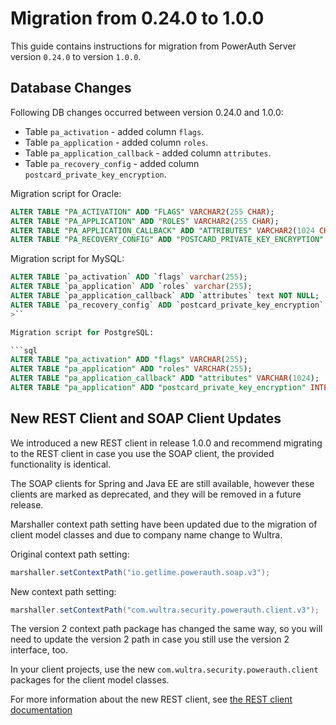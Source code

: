 # Migration from 0.24.0 to 1.0.0

This guide contains instructions for migration from PowerAuth Server version `0.24.0` to version `1.0.0`.

## Database Changes

Following DB changes occurred between version 0.24.0 and 1.0.0:
- Table `pa_activation` - added column `flags`.
- Table `pa_application` - added column `roles`.
- Table `pa_application_callback` - added column `attributes`.
- Table `pa_recovery_config` - added column `postcard_private_key_encryption`.

Migration script for Oracle:

```sql
ALTER TABLE "PA_ACTIVATION" ADD "FLAGS" VARCHAR2(255 CHAR);
ALTER TABLE "PA_APPLICATION" ADD "ROLES" VARCHAR2(255 CHAR);
ALTER TABLE "PA_APPLICATION_CALLBACK" ADD "ATTRIBUTES" VARCHAR2(1024 CHAR);
ALTER TABLE "PA_RECOVERY_CONFIG" ADD "POSTCARD_PRIVATE_KEY_ENCRYPTION" NUMBER(10,0) DEFAULT 0 NOT NULL;
```

Migration script for MySQL:

```sql
ALTER TABLE `pa_activation` ADD `flags` varchar(255);
ALTER TABLE `pa_application` ADD `roles` varchar(255);
ALTER TABLE `pa_application_callback` ADD `attributes` text NOT NULL;
ALTER TABLE `pa_recovery_config` ADD `postcard_private_key_encryption` int(11) NOT NULL DEFAULT 0;
>``

Migration script for PostgreSQL:

```sql
ALTER TABLE "pa_activation" ADD "flags" VARCHAR(255);
ALTER TABLE "pa_application" ADD "roles" VARCHAR(255);
ALTER TABLE "pa_application_callback" ADD "attributes" VARCHAR(1024);
ALTER TABLE "pa_application" ADD "postcard_private_key_encryption" INTEGER DEFAULT 0 NOT NULL;
```

## New REST Client and SOAP Client Updates

We introduced a new REST client in release 1.0.0 and recommend migrating to the REST client in case you use the SOAP client,
the provided functionality is identical.

The SOAP clients for Spring and Java EE are still available, however these clients are marked as deprecated, and they will 
be removed in a future release.

Marshaller context path setting have been updated due to the migration of client model classes and due to company name change to Wultra. 

Original context path setting:

```java
marshaller.setContextPath("io.getlime.powerauth.soap.v3");
```

New context path setting:
```java
marshaller.setContextPath("com.wultra.security.powerauth.client.v3");
```

The version 2 context path package has changed the same way, so you will need to update the version 2 path in case you still use the version 2 interface, too.

In your client projects, use the new `com.wultra.security.powerauth.client` packages for the client model classes.

For more information about the new REST client, see [the REST client documentation](./Configuring-REST-Client-for-Spring.md)
